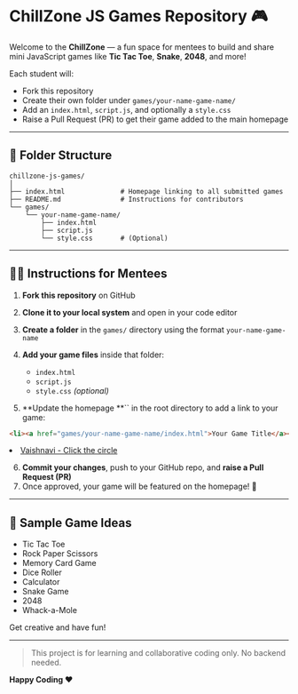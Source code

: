 # ChillZone JS Games Repository 🎮

Welcome to the **ChillZone** — a fun space for mentees to build and share mini JavaScript games like **Tic Tac Toe**, **Snake**, **2048**, and more!

Each student will:

* Fork this repository
* Create their own folder under `games/your-name-game-name/`
* Add an `index.html`, `script.js`, and optionally a `style.css`
* Raise a Pull Request (PR) to get their game added to the main homepage

---

## 👥 Folder Structure

```text
chillzone-js-games/
│
├── index.html              # Homepage linking to all submitted games
├── README.md               # Instructions for contributors
└── games/
    └── your-name-game-name/
        ├── index.html
        ├── script.js
        └── style.css       # (Optional)
```

---

## 👨‍💼 Instructions for Mentees

1. **Fork this repository** on GitHub
2. **Clone it to your local system** and open in your code editor
3. **Create a folder** in the `games/` directory using the format `your-name-game-name`
4. **Add your game files** inside that folder:

   * `index.html`
   * `script.js`
   * `style.css` *(optional)*
5. \*\*Update the homepage \*\*\`\` in the root directory to add a link to your game:

```html
<li><a href="games/your-name-game-name/index.html">Your Game Title</a></li>
```
<li><a href="games/Vaishnavi_clickthecircle/index.html">Vaishnavi - Click the circle</a></li>

6. **Commit your changes**, push to your GitHub repo, and **raise a Pull Request (PR)**
7. Once approved, your game will be featured on the homepage! 🎉

---

## 🚀 Sample Game Ideas

* Tic Tac Toe
* Rock Paper Scissors
* Memory Card Game
* Dice Roller
* Calculator
* Snake Game
* 2048
* Whack-a-Mole

Get creative and have fun!

---

> This project is for learning and collaborative coding only. No backend needed.

**Happy Coding ❤️**
